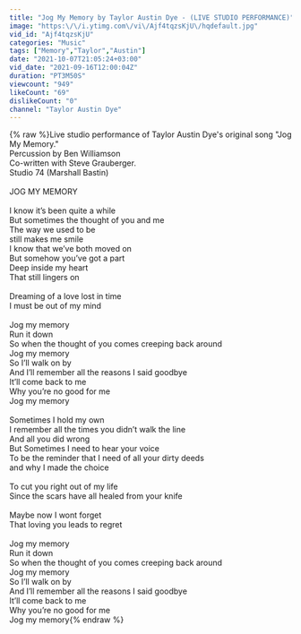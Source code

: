 ```yaml
---
title: "Jog My Memory by Taylor Austin Dye - (LIVE STUDIO PERFORMANCE)"
image: "https:\/\/i.ytimg.com\/vi\/Ajf4tqzsKjU\/hqdefault.jpg"
vid_id: "Ajf4tqzsKjU"
categories: "Music"
tags: ["Memory","Taylor","Austin"]
date: "2021-10-07T21:05:24+03:00"
vid_date: "2021-09-16T12:00:04Z"
duration: "PT3M50S"
viewcount: "949"
likeCount: "69"
dislikeCount: "0"
channel: "Taylor Austin Dye"
---
```

{% raw %}Live studio performance of Taylor Austin Dye's original song &quot;Jog My Memory.&quot; <br />Percussion by Ben Williamson <br />Co-written with Steve Grauberger. <br />Studio 74 (Marshall Bastin) <br /><br />JOG MY MEMORY<br /><br />I know it’s been quite a while<br />But sometimes the thought of you and me <br />The way we used to be <br />still makes me smile <br />I know that we’ve both moved on<br />But somehow you’ve got a part <br />Deep inside my heart <br />That still lingers on <br /><br />Dreaming of a love lost in time<br />I must be out of my mind<br /><br />Jog my memory <br />Run it down <br />So when the thought of you comes creeping back around<br />Jog my memory <br />So I’ll walk on by <br />And I’ll remember all the reasons I said goodbye<br />It’ll come back to me<br />Why you’re no good for me<br />Jog my memory<br /><br />Sometimes I hold my own<br />I remember all the times you didn’t walk the line <br />And all you did wrong <br />But Sometimes I need to hear your voice <br />To be the reminder that I need of all your dirty deeds <br />and why I made the choice<br /><br />To cut you right out of my life<br />Since the scars have all healed from your knife<br /><br />Maybe now I wont forget <br />That loving you leads to regret <br /><br />Jog my memory <br />Run it down <br />So when the thought of you comes creeping back around<br />Jog my memory <br />So I’ll walk on by <br />And I’ll remember all the reasons I said goodbye<br />It’ll come back to me<br />Why you’re no good for me<br />Jog my memory{% endraw %}
